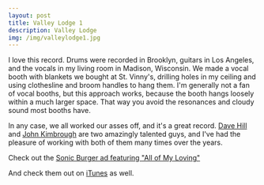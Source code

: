 ```yaml
---
layout: post
title: Valley Lodge 1
description: Valley Lodge
img: /img/valleylodge1.jpg
---
```


I love this record. Drums were recorded in Brooklyn, guitars in Los Angeles, and the vocals in my living room in Madison, Wisconsin. We made a vocal booth with blankets we bought at St. Vinny's, drilling holes in my ceiling and using clothesline and broom handles to hang them. I'm generally not a fan of vocal booths, but this approach works, because the booth hangs loosely within a much larger space. That way you avoid the resonances and cloudy sound most booths have. 

In any case, we all worked our asses off, and it's a great record. [Dave Hill](http://www.davehillonline.com/) and [John Kimbrough](http://www.johnkimbrough.com/) are two amazingly talented guys, and I've had the pleasure of working with both of them many times over the years.

Check out the [Sonic Burger ad featuring "All of My Loving"](https://www.youtube.com/watch?v=Z8qbmYX_FDY)

And check them out on [iTunes](https://itunes.apple.com/us/album/valley-lodge/id77831710) as well.